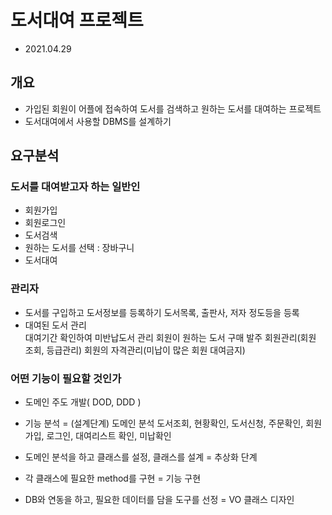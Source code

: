 # 도서대여 프로젝트
* 2021.04.29

## 개요
* 가입된 회원이 어플에 접속하여 도서를 검색하고 원하는 도서를 대여하는 프로젝트
* 도서대여에서 사용할 DBMS를 설계하기


## 요구분석

### 도서를 대여받고자 하는 일반인
* 회원가입
* 회원로그인
* 도서검색
* 원하는 도서를 선택 : 장바구니
* 도서대여

### 관리자
* 도서를 구입하고 도서정보를 등록하기
  도서목록, 출판사, 저자 정도등을 등록
* 대여된 도서 관리  
  대여기간 확인하여 미반납도서 관리
  회원이 원하는 도서 구매 발주
  회원관리(회원 조회, 등급관리)
  회원의 자격관리(미납이 많은 회원 대여금지)

### 어떤 기능이 필요할 것인가
* 도메인 주도 개발( DOD, DDD )
* 기능 분석 = (설계단계) 도메인 분석
도서조회, 현황확인, 도서신청, 주문확인, 회원가입, 로그인, 대여리스트 확인, 미납확인


* 도메인 분석을 하고 클래스를 설정, 클래스를 설계 = 추상화 단계

* 각 클래스에 필요한 method를 구현 = 기능 구현
* DB와 연동을 하고, 필요한 데이터를 담을 도구를 선정 = VO 클래스 디자인